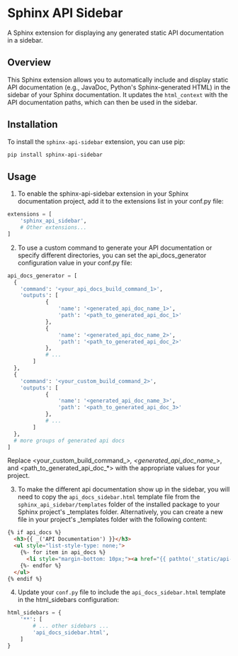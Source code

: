 # Sphinx API Sidebar

A Sphinx extension for displaying any generated static API documentation in a sidebar.

## Overview

This Sphinx extension allows you to automatically include and display static API documentation (e.g., JavaDoc, Python's Sphinx-generated HTML) in the sidebar of your Sphinx documentation. It updates the `html_context` with the API documentation paths, which can then be used in the sidebar.

## Installation

To install the `sphinx-api-sidebar` extension, you can use pip:

```sh
pip install sphinx-api-sidebar
```

## Usage
1. To enable the sphinx-api-sidebar extension in your Sphinx documentation project, add it to the extensions list in your conf.py file:

```python
extensions = [
    'sphinx_api_sidebar',
    # Other extensions...
]
```

2. To use a custom command to generate your API documentation or specify different directories, you can set the api_docs_generator configuration value in your conf.py file:

```python
api_docs_generator = [
  {
    'command': '<your_api_docs_build_command_1>',
    'outputs': [
            {
                'name': '<generated_api_doc_name_1>',
                'path': '<path_to_generated_api_doc_1>'
            },
            {
                'name': '<generated_api_doc_name_2>',
                'path': '<path_to_generated_api_doc_2>'
            },
            # ...
        ]
  },
  {
    'command': '<your_custom_build_command_2>',
    'outputs': [
            {
                'name': '<generated_api_doc_name_3>',
                'path': '<path_to_generated_api_doc_3>'
            },
            # ...
        ]
  },
  # more groups of generated api docs
]
```

Replace <your_custom_build_command_*>, <generated_api_doc_name_*>, and <path_to_generated_api_doc_*> with the appropriate values for your project.


3. To make the different api documentation show up in the sidebar, you will need to copy the `api_docs_sidebar.html` template file from the `sphinx_api_sidebar/templates` folder of the installed package to your Sphinx project's _templates folder. Alternatively, you can create a new file in your project's _templates folder with the following content:

```html
{% if api_docs %}
  <h3>{{ _('API Documentation') }}</h3>
  <ul style="list-style-type: none;">
    {%- for item in api_docs %}
      <li style="margin-bottom: 10px;"><a href="{{ pathto('_static/api-docs/{}'.format(item), 1) }}">{{ item }}</a></li>
    {%- endfor %}
  </ul>
{% endif %}
```

4. Update your `conf.py` file to include the `api_docs_sidebar.html` template in the html_sidebars configuration:

```python
html_sidebars = {
    '**': [
        # ... other sidebars ...
        'api_docs_sidebar.html',
    ]
}
```
